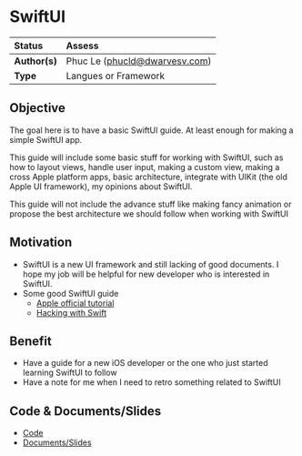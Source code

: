 # SwiftUI

| Status        | Assess                        |
| :------------ | :---------------------------- |
| **Author(s)** | Phuc Le (phucld@dwarvesv.com) |
| **Type**      | Langues or Framework          |

## Objective

The goal here is to have a basic SwiftUI guide. At least enough for making a simple SwiftUI app.

This guide will include some basic stuff for working with SwiftUI, such as how to layout views, handle user input, making a custom view, making a cross Apple platform apps, basic architecture, integrate with UIKit (the old Apple UI framework), my opinions about SwiftUI.

This guide will not include the advance stuff like making fancy animation or propose the best architecture we should follow when working with SwiftUI

## Motivation

- SwiftUI is a new UI framework and still lacking of good documents. I hope my job will be helpful for new developer who is interested in SwiftUI.
- Some good SwiftUI guide
    - [Apple official tutorial](https://developer.apple.com/tutorials/swiftui/)
    - [Hacking with Swift](https://www.hackingwithswift.com/quick-start/swiftui/)

## Benefit

- Have a guide for a new iOS developer or the one who just started learning SwiftUI to follow
- Have a note for me when I need to retro something related to SwiftUI

## Code & Documents/Slides

- [Code](/Code)
- [Documents/Slides](/Documents)
